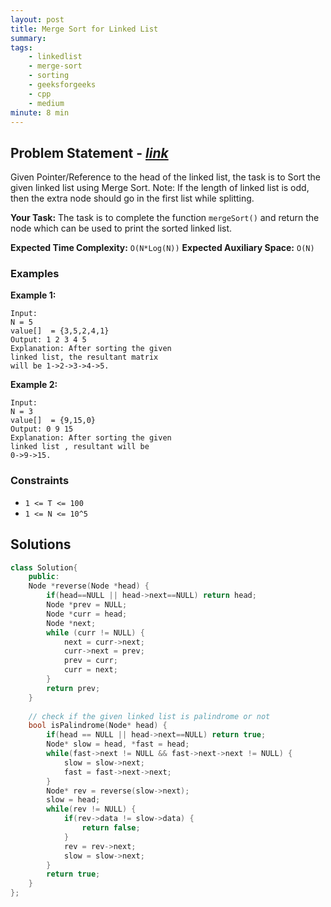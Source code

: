 ```yaml
---
layout: post
title: Merge Sort for Linked List     
summary:
tags:
    - linkedlist
    - merge-sort
    - sorting
    - geeksforgeeks
    - cpp
    - medium
minute: 8 min
---
```


## Problem Statement - [*link*](https://practice.geeksforgeeks.org/problems/sort-a-linked-list/0/?)  

Given Pointer/Reference to the head of the linked list, the task is to Sort the given linked list using Merge Sort.
Note: If the length of linked list is odd, then the extra node should go in the first list while splitting.  


**Your Task:** 
The task is to complete the function `mergeSort()` and return the node which can be used to print the sorted linked list.  


**Expected Time Complexity:** `O(N*Log(N))` 
**Expected Auxiliary Space:** `O(N)`

### Examples

**Example 1:**   
```
Input:
N = 5
value[]  = {3,5,2,4,1}
Output: 1 2 3 4 5
Explanation: After sorting the given
linked list, the resultant matrix
will be 1->2->3->4->5.
```

**Example 2:**   
```
Input:
N = 3
value[]  = {9,15,0}
Output: 0 9 15
Explanation: After sorting the given
linked list , resultant will be
0->9->15.
```


### Constraints

+ `1 <= T <= 100`
+ `1 <= N <= 10^5`

## Solutions

```cpp
class Solution{
    public:
    Node *reverse(Node *head) {
        if(head==NULL || head->next==NULL) return head;
        Node *prev = NULL;
        Node *curr = head;
        Node *next;
        while (curr != NULL) {
            next = curr->next;
            curr->next = prev;
            prev = curr;
            curr = next;
        }
        return prev;
    }
    
    // check if the given linked list is palindrome or not
    bool isPalindrome(Node* head) {
        if(head == NULL || head->next==NULL) return true;
        Node* slow = head, *fast = head;
        while(fast->next != NULL && fast->next->next != NULL) {
            slow = slow->next;
            fast = fast->next->next;
        }
        Node* rev = reverse(slow->next);
        slow = head;
        while(rev != NULL) {
            if(rev->data != slow->data) {
                return false;
            }
            rev = rev->next;
            slow = slow->next;
        }
        return true;
    }
};
```

